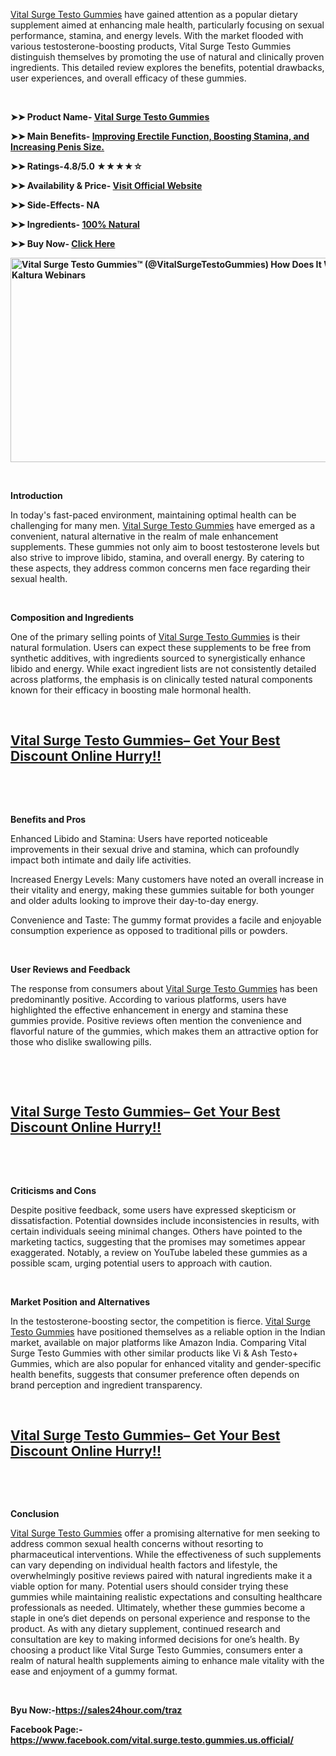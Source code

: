 <p><a href="https://sales24hour.com/traz ">Vital Surge Testo Gummies</a>&nbsp;have gained attention as a popular dietary supplement aimed at enhancing male health, particularly focusing on sexual performance, stamina, and energy levels. With the market flooded with various testosterone-boosting products, Vital Surge Testo Gummies distinguish themselves by promoting the use of natural and clinically proven ingredients. This detailed review explores the benefits, potential drawbacks, user experiences, and overall efficacy of these gummies.</p>
<p>&nbsp;</p>
<p><strong>➤➤ Product Name-&nbsp;<a href="https://sales24hour.com/traz">Vital Surge Testo Gummies</a></strong></p>
<p><strong>➤➤ Main Benefits-&nbsp;<a href="https://sales24hour.com/traz ">Improving Erectile Function, Boosting Stamina, and Increasing Penis Size.</a></strong></p>
<p><strong>➤➤ Ratings-4.8/5.0 ★★★★☆</strong></p>
<p><strong>➤➤ Availability &amp; Price-&nbsp;<a href="https://sales24hour.com/traz">Visit Official Website</a></strong></p>
<p><strong>➤➤ Side-Effects- NA</strong></p>
<p><strong>➤➤ Ingredients-&nbsp;<a href="https://sales24hour.com/traz">100% Natural</a></strong></p>
<p><strong>➤➤ Buy Now-&nbsp;<a href="https://sales24hour.com/traz">Click Here</a></strong></p>
<p><strong><a href="https://sales24hour.com/traz"><img src="https://cfvod.kaltura.com/p/5995983/sp/599598300/thumbnail/entry_id/1_nj4djf16/version/100001/height/1080/width/1920/nearest_aspect_ratio/1" alt="Vital Surge Testo Gummies&trade; (@VitalSurgeTestoGummies) How Does It Work ? &middot;  Kaltura Webinars" width="582" height="327" /></a></strong></p>
<p>&nbsp;</p>
<p><strong>Introduction</strong></p>
<p>In today's fast-paced environment, maintaining optimal health can be challenging for many men.&nbsp;<a href="https://sales24hour.com/traz ">Vital Surge Testo Gummies</a>&nbsp;have emerged as a convenient, natural alternative in the realm of male enhancement supplements. These gummies not only aim to boost testosterone levels but also strive to improve libido, stamina, and overall energy. By catering to these aspects, they address common concerns men face regarding their sexual health.</p>
<p>&nbsp;</p>
<p><strong>Composition and Ingredients</strong></p>
<p>One of the primary selling points of&nbsp;<a href="https://sales24hour.com/traz ">Vital Surge Testo Gummies</a>&nbsp;is their natural formulation. Users can expect these supplements to be free from synthetic additives, with ingredients sourced to synergistically enhance libido and energy. While exact ingredient lists are not consistently detailed across platforms, the emphasis is on clinically tested natural components known for their efficacy in boosting male hormonal health.</p>
<p>&nbsp;</p>
<h2><a href="https://sales24hour.com/traz ">Vital Surge Testo Gummies&ndash; Get Your Best Discount Online Hurry!!</a></h2>
<p>&nbsp;</p>
<p>&nbsp;</p>
<p><strong>Benefits and Pros</strong></p>
<p>Enhanced Libido and Stamina: Users have reported noticeable improvements in their sexual drive and stamina, which can profoundly impact both intimate and daily life activities.</p>
<p>Increased Energy Levels: Many customers have noted an overall increase in their vitality and energy, making these gummies suitable for both younger and older adults looking to improve their day-to-day energy.</p>
<p>Convenience and Taste: The gummy format provides a facile and enjoyable consumption experience as opposed to traditional pills or powders.</p>
<p>&nbsp;</p>
<p><strong>User Reviews and Feedback</strong></p>
<p>The response from consumers about&nbsp;<a href="https://sales24hour.com/traz ">Vital Surge Testo Gummies</a>&nbsp;has been predominantly positive. According to various platforms, users have highlighted the effective enhancement in energy and stamina these gummies provide. Positive reviews often mention the convenience and flavorful nature of the gummies, which makes them an attractive option for those who dislike swallowing pills.</p>
<p>&nbsp;</p>
<p>&nbsp;</p>
<h2><a href="https://sales24hour.com/traz ">Vital Surge Testo Gummies&ndash; Get Your Best Discount Online Hurry!!</a></h2>
<p>&nbsp;</p>
<p>&nbsp;</p>
<p><strong>Criticisms and Cons</strong></p>
<p>Despite positive feedback, some users have expressed skepticism or dissatisfaction. Potential downsides include inconsistencies in results, with certain individuals seeing minimal changes. Others have pointed to the marketing tactics, suggesting that the promises may sometimes appear exaggerated. Notably, a review on YouTube labeled these gummies as a possible scam, urging potential users to approach with caution.</p>
<p>&nbsp;</p>
<p><strong>Market Position and Alternatives</strong></p>
<p>In the testosterone-boosting sector, the competition is fierce.&nbsp;<a href="https://sales24hour.com/traz ">Vital Surge Testo Gummies</a>&nbsp;have positioned themselves as a reliable option in the Indian market, available on major platforms like Amazon India. Comparing Vital Surge Testo Gummies with other similar products like Vi &amp; Ash Testo+ Gummies, which are also popular for enhanced vitality and gender-specific health benefits, suggests that consumer preference often depends on brand perception and ingredient transparency.</p>
<p>&nbsp;</p>
<h2><a href="https://sales24hour.com/traz ">Vital Surge Testo Gummies&ndash; Get Your Best Discount Online Hurry!!</a></h2>
<p><strong>&nbsp;</strong></p>
<p>&nbsp;</p>
<p><strong>Conclusion</strong></p>
<p><a href="https://sales24hour.com/traz ">Vital Surge Testo Gummies</a>&nbsp;offer a promising alternative for men seeking to address common sexual health concerns without resorting to pharmaceutical interventions. While the effectiveness of such supplements can vary depending on individual health factors and lifestyle, the overwhelmingly positive reviews paired with natural ingredients make it a viable option for many. Potential users should consider trying these gummies while maintaining realistic expectations and consulting healthcare professionals as needed. Ultimately, whether these gummies become a staple in one&rsquo;s diet depends on personal experience and response to the product. As with any dietary supplement, continued research and consultation are key to making informed decisions for one&rsquo;s health. By choosing a product like Vital Surge Testo Gummies, consumers enter a realm of natural health supplements aiming to enhance male vitality with the ease and enjoyment of a gummy format.</p>
<p>&nbsp;</p>
<p><strong>Byu Now:-<a href="https://sales24hour.com/traz">https://sales24hour.com/traz</a>&nbsp;</strong></p>
<p><strong>Facebook Page:-<a href="https://www.facebook.com/vital.surge.testo.gummies.us.official/">https://www.facebook.com/vital.surge.testo.gummies.us.official/</a>&nbsp;</strong></p>
<h2>&nbsp;</h2>
